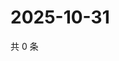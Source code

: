 # 2025-10-31

共 0 条

<!-- BEGIN ZHIHUVIDEO -->
<!-- 最后更新时间 Fri Oct 31 2025 10:26:22 GMT+0800 (China Standard Time) -->

<!-- END ZHIHUVIDEO -->
